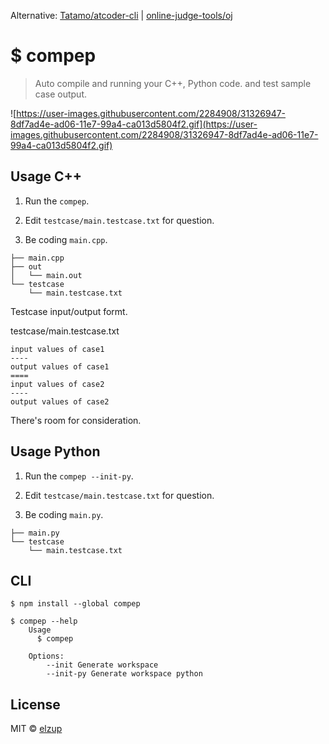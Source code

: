 Alternative: [Tatamo/atcoder\-cli](https://github.com/Tatamo/atcoder-cli) | [online\-judge\-tools/oj](https://github.com/online-judge-tools/oj)


# $ compep

> Auto compile and running your C++, Python code. and test sample case output.

![https://user-images.githubusercontent.com/2284908/31326947-8df7ad4e-ad06-11e7-99a4-ca013d5804f2.gif](https://user-images.githubusercontent.com/2284908/31326947-8df7ad4e-ad06-11e7-99a4-ca013d5804f2.gif)


## Usage C++
1. Run the `compep`.

2. Edit `testcase/main.testcase.txt` for question.

3. Be coding `main.cpp`.


```
├── main.cpp
├── out
│   └── main.out
└── testcase
    └── main.testcase.txt
```

Testcase input/output formt.

testcase/main.testcase.txt

```
input values of case1
----
output values of case1
====
input values of case2
----
output values of case2
```

There's room for consideration.


## Usage Python

1. Run the `compep --init-py`.

2. Edit `testcase/main.testcase.txt` for question.

3. Be coding `main.py`.


```
├── main.py
└── testcase
    └── main.testcase.txt
```

## CLI

```
$ npm install --global compep
```

```
$ compep --help
	Usage
	  $ compep

	Options:
		--init Generate workspace
		--init-py Generate workspace python
```


## License

MIT © [elzup](https://elzup.com)
